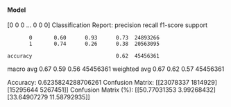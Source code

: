 #### Model
[0 0 0 ... 0 0 0]
Classification Report:
              precision    recall  f1-score   support

           0       0.60      0.93      0.73  24893266
           1       0.74      0.26      0.38  20563095

    accuracy                           0.62  45456361
   macro avg       0.67      0.59      0.56  45456361
weighted avg       0.67      0.62      0.57  45456361

Accuracy: 0.6235824288706261
Confusion Matrix:
[[23078337  1814929]
 [15295644  5267451]]
Confusion Matrix (%):
[[50.77031353  3.99268432]
 [33.64907279 11.58792935]]
